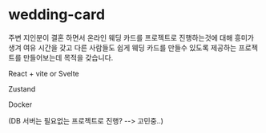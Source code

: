 # wedding-card
주변 지인분이 결혼 하면서 온라인 웨딩 카드를 프로젝트로 진행하는것에 대해 흥미가 생겨 여유 시간을 갖고 다른 사람들도 쉽게 웨딩 카드를 만들수 있도록 제공하는 프로젝트를 만들어보는데 목적을 갖습니다.

React + vite or Svelte

Zustand

Docker

(DB 서버는 필요없는 프로젝트로 진행? --> 고민중..)
